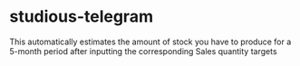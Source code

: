 # studious-telegram
This automatically estimates the amount of stock you have to produce for a 5-month period after inputting the corresponding Sales quantity targets
